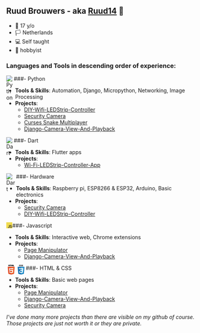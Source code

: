 ## Ruud Brouwers - aka [Ruud14][github] 👋
- 🌱 17 y/o
- 🏳 Netherlands
- 💻 Self taught
- 🔭 hobbyist

### Languages and Tools in descending order of experience: 
###- Python <img align="left" alt="Python" width="20px" src="https://upload.wikimedia.org/wikipedia/commons/c/c3/Python-logo-notext.svg"/>
- **Tools & Skills**: Automation, Django, Micropython, Networking, Image Processing
- **Projects**: 
    - [DIY-Wifi-LEDStrip-Controller]
    - [Security Camera]
    - [Curses Snake Multiplayer]
    - [Django-Camera-View-And-Playback] 
    
###- Dart <img align="left" alt="Dart" width="20px" src="https://upload.wikimedia.org/wikipedia/commons/7/7e/Dart-logo.png" />
- **Tools & Skills**: Flutter apps
- **Projects**: 
    - [Wi-Fi-LEDStrip-Controller-App]
    
###- Hardware <img align="left" alt="Dart" width="26px" src="https://joy-it.net/files/files/Produkte/SBC-NodeMCU-ESP32/SBC-NodeMCU-ESP32-01.png" />
- **Tools & Skills**: Raspberry pi, ESP8266 & ESP32, Arduino, Basic electronics
- **Projects**:
    - [Security Camera]
    - [DIY-Wifi-LEDStrip-Controller]
       
###- Javascript <img align="left" alt="JavaScript" width="16px" src="https://raw.githubusercontent.com/github/explore/80688e429a7d4ef2fca1e82350fe8e3517d3494d/topics/javascript/javascript.png" />
- **Tools & Skills**: Interactive web, Chrome extensions
- **Projects**: 
    - [Page Manipulator]
    - [Django-Camera-View-And-Playback]
    
###- HTML <img align="left" alt="HTML5" width="26px" src="https://raw.githubusercontent.com/github/explore/80688e429a7d4ef2fca1e82350fe8e3517d3494d/topics/html/html.png" /> & CSS <img align="left" alt="Sass" width="26px" src="https://raw.githubusercontent.com/github/explore/80688e429a7d4ef2fca1e82350fe8e3517d3494d/topics/css/css.png"/>
- **Tools & Skills**: Basic web pages
- **Projects**: 
    - [Page Manipulator]
    - [Django-Camera-View-And-Playback]  
    - [Security Camera]

_I've done many more projects than there are visible on my github of course. Those projects are just not worth it or they are private._

[github]: https://github.com/Ruud14
[Django-Camera-View-And-Playback]: https://github.com/Ruud14/Django-Camera-View-And-Playback
[DIY-Wifi-LEDStrip-Controller]: https://github.com/Ruud14/DIY-Wifi-LEDStrip-Controller
[Security Camera]: https://github.com/Ruud14/SecurityCamera
[Wi-Fi-LEDStrip-Controller-App]: https://github.com/Ruud14/Wifi-LEDStrip-Controller-App
[Curses Snake Multiplayer]: https://github.com/Ruud14/Curses-Snake-MultiPlayer
[Page Manipulator]: https://github.com/Ruud14/Page-Manipulator
